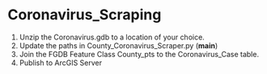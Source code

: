 # Coronavirus_Scraping

1. Unzip the Coronavirus.gdb to a location of your choice.
2. Update the paths in County_Coronavirus_Scraper.py (__main__)
3. Join the FGDB Feature Class County_pts to the Coronavirus_Case table.
4. Publish to ArcGIS Server
 
